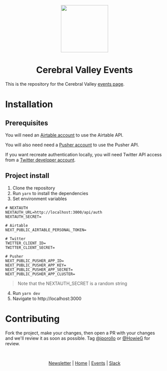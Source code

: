 <p align="center">
  <a href="https://github.com/cerebralvalley//">
    <img width="150px" height="150px" src="https://avatars.githubusercontent.com/u/135695649?s=200&v=4"/>
  </a>
</p>

<h1 align="center">Cerebral Valley Events</h1>

This is the repository for the Cerebral Valley <a href="https://events.cerebralvalley.ai/">events page</a>.

# Installation

## Prerequisites

You will need an [Airtable account](https://airtable.com/developers/web/api/introduction) to use the Airtable API.

You will also need need a [Pusher account](https://pusher.com/) to use the Pusher API.

If you want recreate authentication locally, you will need Twitter API access from a [Twitter developer account](https://developer.twitter.com/).

## Project install

1. Clone the repository
2. Run `yarn` to install the dependencies
3. Set environment variables

```
# NEXTAUTH
NEXTAUTH_URL=http://localhost:3000/api/auth
NEXTAUTH_SECRET=

# Airtable
NEXT_PUBLIC_AIRTABLE_PERSONAL_TOKEN=

# Twitter
TWITTER_CLIENT_ID=
TWITTER_CLIENT_SECRET=

# Pusher
NEXT_PUBLIC_PUSHER_APP_ID=
NEXT_PUBLIC_PUSHER_APP_KEY=
NEXT_PUBLIC_PUSHER_APP_SECRET=
NEXT_PUBLIC_PUSHER_APP_CLUSTER=
```

> Note that the NEXTAUTH_SECRET is a random string

4. Run `yarn dev`
5. Navigate to http://localhost:3000

# Contributing

Fork the project, make your changes, then open a PR with your changes and we'll review it as soon as possible. Tag [@iporollo](https://github.com/iporollo) or [@HowieG](https://github.com/howieg) for review.

<br />

<p align="center">
  <a href="https://cerebralvalley.beehiiv.com/">Newsletter</a>
  |
  <a href="https://cerebralvalley.ai">Home</a>
  |
  <a href="https://events.cerebralvalley.ai">Events</a>
  |
  <a href="https://cerebralvalley.ai/slack">Slack</a>
</p>
